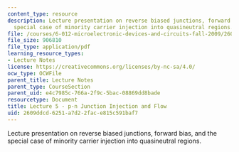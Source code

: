 ```yaml
---
content_type: resource
description: Lecture presentation on reverse biased junctions, forward bias, and the
  special case of minority carrier injection into quasineutral regions.
file: /courses/6-012-microelectronic-devices-and-circuits-fall-2009/2609ddcd6251a7d22face815c591baf7_MIT6_012F09_lec05.pdf
file_size: 906810
file_type: application/pdf
learning_resource_types:
- Lecture Notes
license: https://creativecommons.org/licenses/by-nc-sa/4.0/
ocw_type: OCWFile
parent_title: Lecture Notes
parent_type: CourseSection
parent_uid: e4c7985c-766a-2f9c-5bac-08869dd8bade
resourcetype: Document
title: Lecture 5 - p-n Junction Injection and Flow
uid: 2609ddcd-6251-a7d2-2fac-e815c591baf7
---
```

Lecture presentation on reverse biased junctions, forward bias, and the special case of minority carrier injection into quasineutral regions.